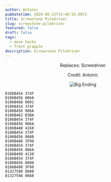 ```yaml
---
author: Antonic
pubDatetime: 2024-08-23T15:48:55.087Z
title: Screwstone Piledriver
slug: screwstone-piledriver
featured: false
draft: false
tags:
  - move hacks
  - front grapple
description: Screwstone Piledriver
---
```

<center>
Replaces: Screwdriver <p>
Credit: Antonic

![Big Ending](/assets/images/gifs/screwstone-piledriver.gif)
</center>

```text
D106B454 374F
D106B456 006A
8106B460 0091
D106B454 374F
D106B456 006A
8106B462 B3BA
D106B454 374F
D106B456 006A
8106B4A0 4160
D106B454 374F
D106B456 0080
8106B4A0 3F80
D106B454 374F
D106B456 006A
8106B498 4130
D106B454 374F
D106B456 0080
8106B498 3F80
81327598 0800
8132759A 00A0
```
